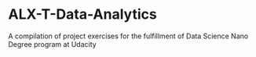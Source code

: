 # ALX-T-Data-Analytics
A compilation of project exercises for the fulfillment of Data Science Nano Degree program at Udacity
